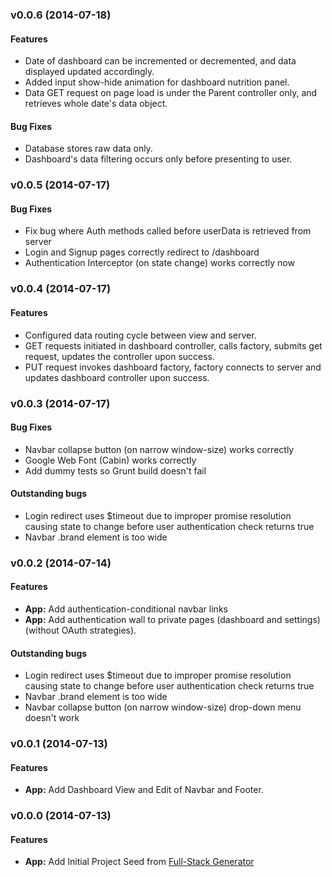 <a name="v0.0.6"></a>
### v0.0.6 (2014-07-18)

#### Features
* Date of dashboard can be incremented or decremented, and data displayed updated accordingly.
* Added input show-hide animation for dashboard nutrition panel.
* Data GET request on page load is under the Parent controller only, and retrieves whole date's data object.

#### Bug Fixes
* Database stores raw data only.
* Dashboard's data filtering occurs only before presenting to user.




<a name="v0.0.5"></a>
### v0.0.5 (2014-07-17)

#### Bug Fixes
* Fix bug where Auth methods called before userData is retrieved from server
* Login and Signup pages correctly redirect to /dashboard
* Authentication Interceptor (on state change) works correctly now





<a name="v0.0.4"></a>
### v0.0.4 (2014-07-17)

#### Features
* Configured data routing cycle between view and server.
* GET requests initiated in dashboard controller, calls factory, submits get request, updates the controller upon success.
* PUT request invokes dashboard factory, factory connects to server and updates dashboard controller upon success.




<a name="v0.0.3"></a>
### v0.0.3 (2014-07-17)

#### Bug Fixes
* Navbar collapse button (on narrow window-size) works correctly
* Google Web Font (Cabin) works correctly
* Add dummy tests so Grunt build doesn't fail

#### Outstanding bugs
* Login redirect uses $timeout due to improper promise resolution causing state to change before user authentication check returns true
* Navbar .brand element is too wide




<a name="v0.0.2"></a>
### v0.0.2 (2014-07-14)


#### Features

* **App:** Add authentication-conditional navbar links
* **App:** Add authentication wall to private pages (dashboard and settings) (without OAuth strategies).

#### Outstanding bugs
* Login redirect uses $timeout due to improper promise resolution causing state to change before user authentication check returns true
* Navbar .brand element is too wide
* Navbar collapse button (on narrow window-size) drop-down menu doesn't work


<a name="v0.0.1"></a>
### v0.0.1 (2014-07-13)


#### Features

* **App:** Add Dashboard View and Edit of Navbar and Footer.


<a name="v0.0.0"></a>
### v0.0.0 (2014-07-13)


#### Features

* **App:** Add Initial Project Seed from [Full-Stack Generator](https://github.com/DaftMonk/generator-angular-fullstack/blob/master/CHANGELOG.md#v202-2014-07-02)
